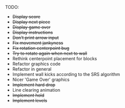 TODO:
* ~~Display score~~
* ~~Display next piece~~
* ~~Display game over~~
* ~~Display instructions~~
* ~~Don't print arrow input~~
* ~~Fix movement jankyness~~
* ~~Fix rotation centerpoint bug~~
* ~~Try to rotate again when next to wall~~
* Rethink centerpoint placement for blocks
* Refactor graphics code
* Refactor in general
* Implement wall kicks according to the SRS algorithm
* Nicer 'Game Over' graphics
* ~~Implement hard drop~~
* Line clearing animation
* ~~Implement hold~~
* ~~Implement levels~~
